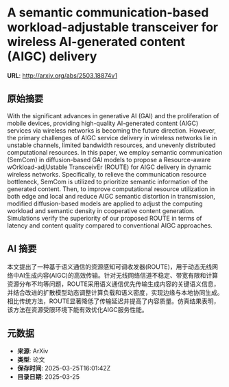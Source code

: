 # A semantic communication-based workload-adjustable transceiver for wireless AI-generated content (AIGC) delivery

**URL**: http://arxiv.org/abs/2503.18874v1

## 原始摘要

With the significant advances in generative AI (GAI) and the proliferation of
mobile devices, providing high-quality AI-generated content (AIGC) services via
wireless networks is becoming the future direction. However, the primary
challenges of AIGC service delivery in wireless networks lie in unstable
channels, limited bandwidth resources, and unevenly distributed computational
resources. In this paper, we employ semantic communication (SemCom) in
diffusion-based GAI models to propose a Resource-aware wOrkload-adjUstable
TransceivEr (ROUTE) for AIGC delivery in dynamic wireless networks.
Specifically, to relieve the communication resource bottleneck, SemCom is
utilized to prioritize semantic information of the generated content. Then, to
improve computational resource utilization in both edge and local and reduce
AIGC semantic distortion in transmission, modified diffusion-based models are
applied to adjust the computing workload and semantic density in cooperative
content generation. Simulations verify the superiority of our proposed ROUTE in
terms of latency and content quality compared to conventional AIGC approaches.


## AI 摘要

本文提出了一种基于语义通信的资源感知可调收发器(ROUTE)，用于动态无线网络中AI生成内容(AIGC)的高效传输。针对无线网络信道不稳定、带宽有限和计算资源分布不均等问题，ROUTE采用语义通信优先传输生成内容的关键语义信息，并结合改进的扩散模型动态调整计算负载和语义密度，实现边缘与本地协同生成。相比传统方法，ROUTE显著降低了传输延迟并提高了内容质量。仿真结果表明，该方法在资源受限环境下能有效优化AIGC服务性能。

## 元数据

- **来源**: ArXiv
- **类型**: 论文
- **保存时间**: 2025-03-25T16:01:42Z
- **目录日期**: 2025-03-25
